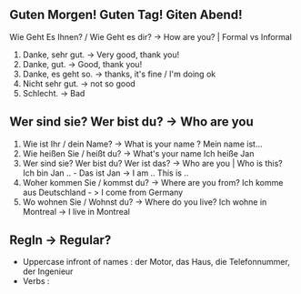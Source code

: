 ## Guten Morgen! Guten Tag! Giten Abend! 
Wie Geht Es Ihnen? / Wie Geht es dir? -> How are you? | Formal vs Informal

1. Danke, sehr gut. -> Very good, thank you!
2. Danke, gut. -> Good, thank you!
3. Danke, es geht so. -> thanks, it's fine / I'm doing ok
4. Nicht sehr gut. -> not so good
5. Schlecht. -> Bad

## Wer sind sie? Wer bist du? -> Who are you

1. Wie ist Ihr / dein Name? -> What is your name ?
Mein name ist...
2. Wie heißen Sie / heißt du? -> What's your name
Ich heiße Jan
3. Wer sind sie? Wer bist du? Wer ist das? -> Who are you | Who is this?
Ich bin Jan .. - Das ist Jan -> I am .. This is ..
4. Woher kommen Sie / kommst du? -> Where are you from?
Ich komme aus Deutschland - > I come from Germany
5. Wo wohnen Sie / Wohnst du? -> Where do you live?
Ich wohne in Montreal -> I live in Montreal

## Regln -> Regular?

- Uppercase infront of names : der Motor, das Haus, die Telefonnummer, der Ingenieur
- Verbs :
